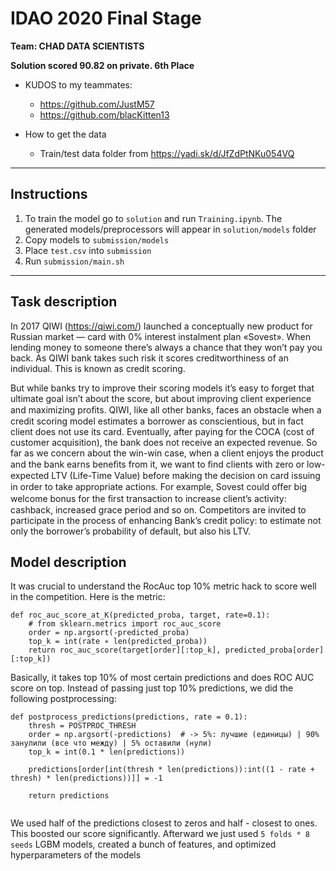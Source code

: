 # IDAO 2020 Final Stage
**Team: CHAD DATA SCIENTISTS**

**Solution scored 90.82 on private. 6th Place**


* KUDOS to my teammates:
	- https://github.com/JustM57
	- https://github.com/blacKitten13

* How to get the data
   - Train/test data folder from https://yadi.sk/d/JfZdPtNKu054VQ

<hr>

## Instructions
1. To train the model go to `solution` and run `Training.ipynb`. The generated models/preprocessors will appear in `solution/models` folder
2. Copy models to `submission/models`
3. Place `test.csv` into `submission`
4. Run `submission/main.sh`

<hr>

## Task description
In 2017 QIWI (https://qiwi.com/) launched a conceptually new product for Russian market — card with 0% interest instalment plan «Sovest». When lending money to someone there’s always a chance that they won’t pay you back. As QIWI bank takes such risk it scores creditworthiness of an individual. This is known as credit scoring.


But while banks try to improve their scoring models it’s easy to forget that ultimate goal isn’t about the score, but about improving client experience and maximizing proﬁts. QIWI, like all other banks, faces an obstacle when a credit scoring model estimates a borrower as conscientious, but in fact client does not use its card. Eventually, after paying for the COCA (cost of customer acquisition), the bank does not receive an expected revenue.
So far as we concern about the win-win case, when a client enjoys the product and the bank earns beneﬁts from it, we want to ﬁnd clients with zero or low-expected LTV (Life-Time Value) before making the decision on card issuing in order to take appropriate actions. For example, Sovest could oﬀer big welcome bonus for the ﬁrst transaction to increase client’s activity: cashback, increased grace period and so on.
Competitors are invited to participate in the process of enhancing Bank’s credit policy: to estimate not only the borrower’s probability of default, but also his LTV.

## Model description
It was crucial to understand the RocAuc top 10% metric hack to score well in the competition. Here is the metric:

```
def roc_auc_score_at_K(predicted_proba, target, rate=0.1): 
    # from sklearn.metrics import roc_auc_score 
    order = np.argsort(-predicted_proba) 
    top_k = int(rate ∗ len(predicted_proba)) 
    return roc_auc_score(target[order][:top_k], predicted_proba[order][:top_k])
```

Basically, it takes top 10% of most certain predictions and does ROC AUC score on top. Instead of passing just top 10% predictions, we did the following postprocessing:

```
def postprocess_predictions(predictions, rate = 0.1):
    thresh = POSTPROC_THRESH
    order = np.argsort(-predictions)  # -> 5%: лучшие (единицы) | 90% занулили (все что между) | 5% оставили (нули)
    top_k = int(0.1 * len(predictions))
    
    predictions[order[int(thresh * len(predictions)):int((1 - rate + thresh) * len(predictions))]] = -1
    
    return predictions
    
 ```
We used half of the predictions closest to zeros and half - closest to ones. This boosted our score significantly. Afterward we just used `5 folds * 8 seeds` LGBM models, created a bunch of features, and optimized hyperparameters of the models
